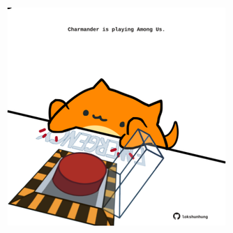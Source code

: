<!-- built at 06/05/2024, 12:00:53 UTC -->
<p align="center">
  <img width="500" height="500" src="./ReadmeImage.svg">
</p>
